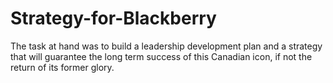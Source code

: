 # Strategy-for-Blackberry

The task at hand was to build a leadership development plan and a strategy that will guarantee the long term success of this Canadian icon,
if not the return of its former glory.
